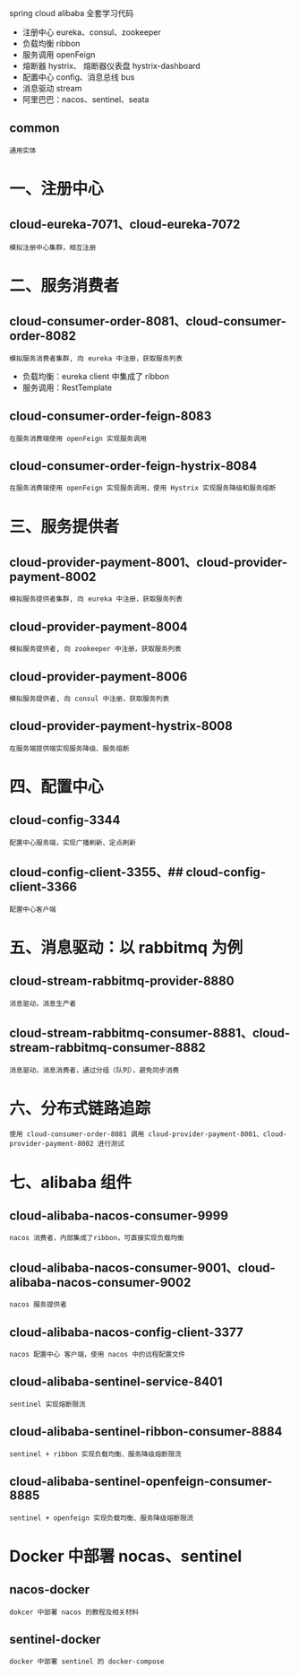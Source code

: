 spring cloud alibaba 全套学习代码
- 注册中心 eureka、consul、zookeeper
- 负载均衡 ribbon
- 服务调用 openFeign
- 熔断器 hystrix、 熔断器仪表盘 hystrix-dashboard
- 配置中心 config、消息总线 bus
- 消息驱动 stream
- 阿里巴巴：nacos、sentinel、seata

## common
    通用实体
# 一、注册中心
## cloud-eureka-7071、cloud-eureka-7072
    模拟注册中心集群，相互注册

# 二、服务消费者
## cloud-consumer-order-8081、cloud-consumer-order-8082
    模拟服务消费者集群, 向 eureka 中注册，获取服务列表
- 负载均衡：eureka client 中集成了 ribbon
- 服务调用：RestTemplate
## cloud-consumer-order-feign-8083
    在服务消费端使用 openFeign 实现服务调用 
## cloud-consumer-order-feign-hystrix-8084
    在服务消费端使用 openFeign 实现服务调用，使用 Hystrix 实现服务降级和服务熔断

# 三、服务提供者
## cloud-provider-payment-8001、cloud-provider-payment-8002
    模拟服务提供者集群, 向 eureka 中注册，获取服务列表
## cloud-provider-payment-8004
    模拟服务提供者, 向 zookeeper 中注册，获取服务列表
## cloud-provider-payment-8006
    模拟服务提供者, 向 consul 中注册，获取服务列表
## cloud-provider-payment-hystrix-8008
    在服务端提供端实现服务降级、服务熔断

# 四、配置中心
## cloud-config-3344 
    配置中心服务端，实现广播刷新、定点刷新
## cloud-config-client-3355、## cloud-config-client-3366
    配置中心客户端

# 五、消息驱动：以 rabbitmq 为例
## cloud-stream-rabbitmq-provider-8880 
    消息驱动，消息生产者
## cloud-stream-rabbitmq-consumer-8881、cloud-stream-rabbitmq-consumer-8882
    消息驱动，消息消费者，通过分组（队列），避免同步消费

# 六、分布式链路追踪
    使用 cloud-consumer-order-8081 调用 cloud-provider-payment-8001、cloud-provider-payment-8002 进行测试
# 七、alibaba 组件
## cloud-alibaba-nacos-consumer-9999
    nacos 消费者，内部集成了ribbon，可直接实现负载均衡
## cloud-alibaba-nacos-consumer-9001、cloud-alibaba-nacos-consumer-9002
    nacos 服务提供者
## cloud-alibaba-nacos-config-client-3377
    nacos 配置中心 客户端，使用 nacos 中的远程配置文件
## cloud-alibaba-sentinel-service-8401
    sentinel 实现熔断限流
## cloud-alibaba-sentinel-ribbon-consumer-8884
    sentinel + ribbon 实现负载均衡、服务降级熔断限流 
## cloud-alibaba-sentinel-openfeign-consumer-8885
    sentinel + openfeign 实现负载均衡、服务降级熔断限流

# Docker 中部署 nocas、sentinel
## nacos-docker 
    dokcer 中部署 nacos 的教程及相关材料
## sentinel-docker 
    docker 中部署 sentinel 的 docker-compose